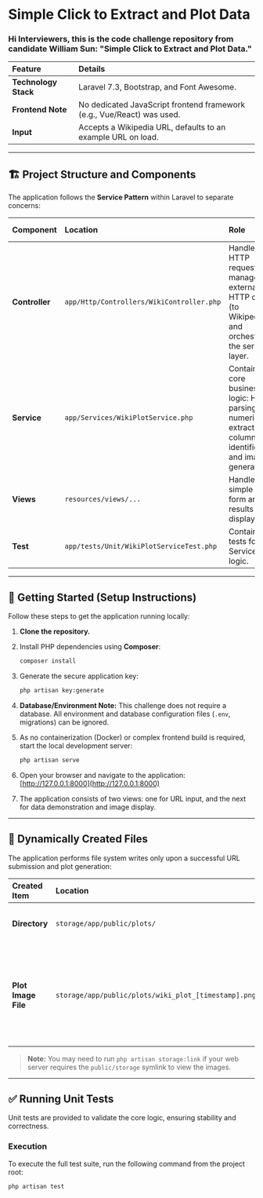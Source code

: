 # Simple Click to Extract and Plot Data

### Hi Interviewers, this is the code challenge repository from candidate William Sun: "Simple Click to Extract and Plot Data."

| Feature | Details |
| :--- | :--- |
| **Technology Stack** | Laravel 7.3, Bootstrap, and Font Awesome. |
| **Frontend Note** | No dedicated JavaScript frontend framework (e.g., Vue/React) was used. |
| **Input** | Accepts a Wikipedia URL, defaults to an example URL on load. |

---

## 🏗️ Project Structure and Components

The application follows the **Service Pattern** within Laravel to separate concerns:

| Component | Location | Role | Test Coverage |
| :--- | :--- | :--- | :--- |
| **Controller** | `app/Http/Controllers/WikiController.php` | Handles HTTP requests, manages external HTTP calls (to Wikipedia), and orchestrates the service layer. | **None** |
| **Service** | `app/Services/WikiPlotService.php` | Contains all core business logic: HTML parsing, numeric extraction, column identification, and image generation. | **Full** |
| **Views** | `resources/views/...` | Handles the simple input form and the results page display. | N/A |
| **Test** | `app/tests/Unit/WikiPlotServiceTest.php` | Contains unit tests for the Service layer logic. | **None** |

---

## 🚀 Getting Started (Setup Instructions)

Follow these steps to get the application running locally:

1.  **Clone the repository.**

2.  Install PHP dependencies using **Composer**:
    ```bash
    composer install
    ```

3.  Generate the secure application key:
    ```bash
    php artisan key:generate
    ```

4.  **Database/Environment Note:** This challenge does not require a database. All environment and database configuration files (`.env`, migrations) can be ignored.

5.  As no containerization (Docker) or complex frontend build is required, start the local development server:
    ```bash
    php artisan serve
    ```

6.  Open your browser and navigate to the application:
    [http://127.0.0.1:8000](http://127.0.0.1:8000)

7.  The application consists of two views: one for URL input, and the next for data demonstration and image display.

---

## 📂 Dynamically Created Files

The application performs file system writes only upon a successful URL submission and plot generation:

| Created Item | Location | Purpose |
| :--- | :--- | :--- |
| **Directory** | `storage/app/public/plots/` | Stores all generated image files. |
| **Plot Image File** | `storage/app/public/plots/wiki_plot_[timestamp].png` | The PNG image created by the PHP GD extension, named with a unique timestamp. |

> **Note:** You may need to run `php artisan storage:link` if your web server requires the `public/storage` symlink to view the images.

---

## ✅ Running Unit Tests

Unit tests are provided to validate the core logic, ensuring stability and correctness.

### Execution

To execute the full test suite, run the following command from the project root:

```bash
php artisan test

